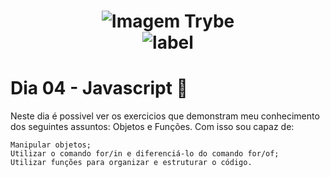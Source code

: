 <h1 align="center">
    <img alt="Imagem Trybe" src="https://media.licdn.com/dms/image/C4D16AQGBxtWPbZcNRg/profile-displaybackgroundimage-shrink_200_800/0/1644644094481?e=2147483647&v=beta&t=WXCuv3v7rjkMJKCqnhKdMt7gI9zzkOs9do7oirDm_M4"/><br>
    <img alt= "label" src="https://img.shields.io/badge/Developed%20by-Sara%20Maria-lightgrey">
</h1>

# Dia 04 - Javascript :rocket:

Neste dia é possivel ver os exercicios que demonstram meu conhecimento dos seguintes assuntos: Objetos e Funções. Com isso sou capaz de:

```
Manipular objetos;
Utilizar o comando for/in e diferenciá-lo do comando for/of;
Utilizar funções para organizar e estruturar o código.
``` 